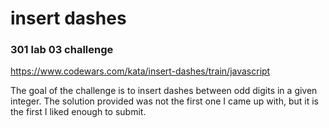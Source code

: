 # insert dashes
### 301 lab 03 challenge

https://www.codewars.com/kata/insert-dashes/train/javascript

The goal of the challenge is to insert dashes between odd digits in a given integer. The solution provided was not the first one I came up with, but it is the first I liked enough to submit.